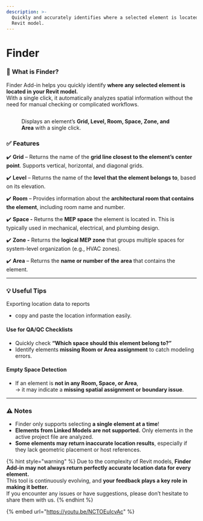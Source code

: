 ```yaml
---
description: >-
  Quickly and accurately identifies where a selected element is located in a
  Revit model.
---
```


# Finder

### 📌 **What is Finder?**

Finder Add-in helps you quickly identify **where any selected element is located in your Revit model.**\
With a single click, it automatically analyzes spatial information without the need for manual checking or complicated workflows.

<figure><img src="../../.gitbook/assets/Mail IMG2 (1).png" alt=""><figcaption><p>Displays an element’s <strong>Grid, Level, Room, Space, Zone, and Area</strong> with a single click.</p></figcaption></figure>

### ✅ Features

✔️ **Grid** – Returns the name of the **grid line closest to the element’s center point**. Supports vertical, horizontal, and diagonal grids.

✔️ **Level** – Returns the name of the **level that the element belongs to**, based on its elevation.

✔️ **Room** – Provides information about the **architectural room that contains the element**, including room name and number.

✔️ **Space -** Returns the **MEP space** the element is located in. This is typically used in mechanical, electrical, and plumbing design.

✔️ **Zone -** Returns the **logical MEP zone** that groups multiple spaces for system-level organization (e.g., HVAC zones).

✔️ **Area** – Returns the **name or number of the area** that contains the element.

***

### 💡 Useful Tips

Exporting location data to reports

* copy and paste the location information easily.

#### &#x20;Use for QA/QC Checklists

* Quickly check **“Which space should this element belong to?”**
* Identify elements **missing Room or Area assignment** to catch modeling errors.

#### &#x20;Empty Space Detection

* If an element is **not in any Room, Space, or Area**,\
  → it may indicate a **missing spatial assignment or boundary issue**.

***

### ⚠️ Notes

* Finder only supports selecting **a single element at a time**!&#x20;
* **Elements from Linked Models are not supported.** Only elements in the active project file are analyzed.
* **Some elements may return inaccurate location results**, especially if they lack geometric placement or host references.

{% hint style="warning" %}
Due to the complexity of Revit models, **Finder Add-in may not always return perfectly accurate location data for every element.**\
This tool is continuously evolving, and **your feedback plays a key role in making it better.**\
If you encounter any issues or have suggestions, please don’t hesitate to share them with us.
{% endhint %}

{% embed url="https://youtu.be/NCTOEuIcvAc" %}
